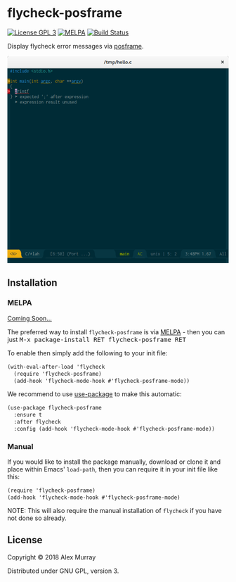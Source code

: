 # flycheck-posframe

[![License GPL 3](https://img.shields.io/badge/license-GPL_3-green.svg)](http://www.gnu.org/licenses/gpl-3.0.txt)
[![MELPA](http://melpa.org/packages/flycheck-posframe-badge.svg)](http://melpa.org/#/flycheck-posframe)
[![Build Status](https://travis-ci.org/alexmurray/flycheck-posframe.svg?branch=master)](https://travis-ci.org/alexmurray/flycheck-posframe)

Display flycheck error messages via
[posframe](https://github.com/tumashu/posframe).

![flycheck-posframe screenshot](screenshots/flycheck-posframe.png)

## Installation

### MELPA

[Coming Soon...](https://github.com/melpa/melpa/pull/5338)

The preferred way to install `flycheck-posframe` is via
[MELPA](http://melpa.org) - then you can just <kbd>M-x package-install RET
flycheck-posframe RET</kbd>

To enable then simply add the following to your init file:

```emacs-lisp
(with-eval-after-load 'flycheck
  (require 'flycheck-posframe)
  (add-hook 'flycheck-mode-hook #'flycheck-posframe-mode))
```

We recommend to use [use-package](https://github.com/jwiegley/use-package) to
make this automatic:

```emacs-lisp
(use-package flycheck-posframe
  :ensure t
  :after flycheck
  :config (add-hook 'flycheck-mode-hook #'flycheck-posframe-mode))
```

### Manual

If you would like to install the package manually, download or clone it and
place within Emacs' `load-path`, then you can require it in your init file like
this:

```emacs-lisp
(require 'flycheck-posframe)
(add-hook 'flycheck-mode-hook #'flycheck-posframe-mode)
```

NOTE: This will also require the manual installation of `flycheck` if you have
not done so already.

## License

Copyright © 2018 Alex Murray

Distributed under GNU GPL, version 3.
